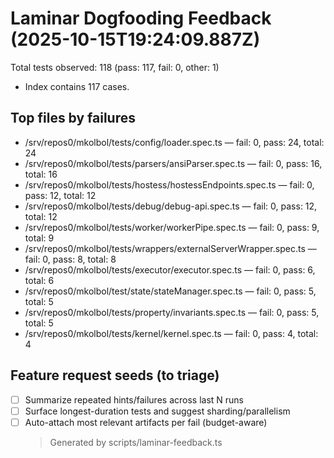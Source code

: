 # Laminar Dogfooding Feedback (2025-10-15T19:24:09.887Z)

Total tests observed: 118 (pass: 117, fail: 0, other: 1)

- Index contains 117 cases.

## Top files by failures

- /srv/repos0/mkolbol/tests/config/loader.spec.ts — fail: 0, pass: 24, total: 24
- /srv/repos0/mkolbol/tests/parsers/ansiParser.spec.ts — fail: 0, pass: 16, total: 16
- /srv/repos0/mkolbol/tests/hostess/hostessEndpoints.spec.ts — fail: 0, pass: 12, total: 12
- /srv/repos0/mkolbol/tests/debug/debug-api.spec.ts — fail: 0, pass: 12, total: 12
- /srv/repos0/mkolbol/tests/worker/workerPipe.spec.ts — fail: 0, pass: 9, total: 9
- /srv/repos0/mkolbol/tests/wrappers/externalServerWrapper.spec.ts — fail: 0, pass: 8, total: 8
- /srv/repos0/mkolbol/tests/executor/executor.spec.ts — fail: 0, pass: 6, total: 6
- /srv/repos0/mkolbol/test/state/stateManager.spec.ts — fail: 0, pass: 5, total: 5
- /srv/repos0/mkolbol/tests/property/invariants.spec.ts — fail: 0, pass: 5, total: 5
- /srv/repos0/mkolbol/tests/kernel/kernel.spec.ts — fail: 0, pass: 4, total: 4

## Feature request seeds (to triage)

- [ ] Summarize repeated hints/failures across last N runs
- [ ] Surface longest-duration tests and suggest sharding/parallelism
- [ ] Auto-attach most relevant artifacts per fail (budget-aware)
  > Generated by scripts/laminar-feedback.ts
